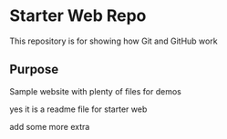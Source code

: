 # Starter Web Repo

This repository is for showing how Git and GitHub work

## Purpose

Sample website with plenty of files for demos


yes it is a readme file for starter web


add some more  extra
